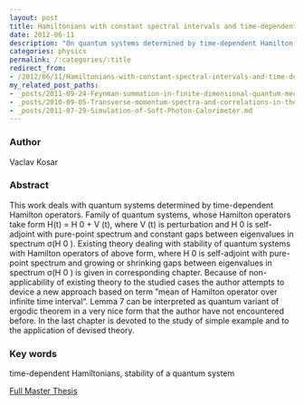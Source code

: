 ```yaml
---
layout: post
title: Hamiltonians with constant spectral intervals and time-dependent perturbation
date: 2012-06-11
description: "On quantum systems determined by time-dependent Hamilton operators. Family of quantum systems, whose Hamilton operators take form H(t) = H 0 + V (t), where V (t) is perturbation and H 0 is self-adjoint with pure-point spectrum and constant gaps between eigenvalues in spectrum \u03C3(H 0 )."
categories: physics
permalink: /:categories/:title
redirect_from:
- /2012/06/11/Hamiltonians-with-constant-spectral-intervals-and-time-dependent-perturbation.html
my_related_post_paths:
- _posts/2011-09-24-Feynman-summation-in-finite-dimensional-quantum-mechanics.md
- _posts/2010-09-05-Transverse-momentum-spectra-and-correlations-in-the-blast-wave-model-with-resonances.md
- _posts/2011-07-29-Simulation-of-Soft-Photon-Calorimeter.md
---
```




### Author
Vaclav Kosar

### Abstract
This work deals with quantum systems determined by time-dependent Hamilton operators. Family of quantum systems, whose Hamilton operators take form H(t) = H 0 + V (t), where V (t) is perturbation and H 0 is self-adjoint with pure-point spectrum and constant gaps between eigenvalues in spectrum σ(H 0 ). Existing theory dealing with stability of quantum systems with Hamilton operators of above form, where H 0 is self-adjoint with pure-point spectrum and growing or shrinking gaps between eigenvalues in spectrum σ(H 0 ) is given in corresponding chapter. Because of non-applicability of existing theory to the studied cases the author attempts to device a new approach based on term ”mean of Hamilton operator over infinite time interval“. Lemma 7 can be interpreted as quantum variant of ergodic theorem in a very nice form that the author have not encountered before. In the last chapter is devoted to the study of simple example and to the application of devised theory.

### Key words
time-dependent Hamiltonians, stability of a quantum system

[Full Master Thesis](http://physics.fjfi.cvut.cz/publications/mf/2009/kosar_thesis.pdf)
